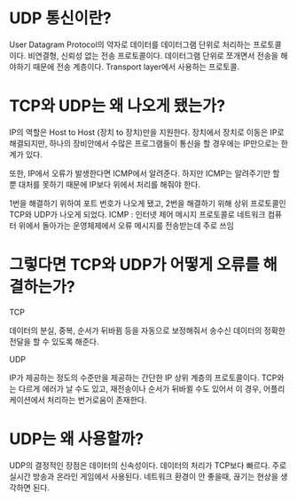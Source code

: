 # UDP 통신이란?
User Datagram Protocol의 약자로 데이터를 데이터그램 단위로 처리하는 프로토콜이다.
비연결형, 신뢰성 없는 전송 프로토콜이다.
데이터그램 단위로 쪼개면서 전송을 해야하기 때문에 전송 계층이다.
Transport layer에서 사용하는 프로토콜.

# TCP와 UDP는 왜 나오게 됐는가?
IP의 역할은 Host to Host (장치 to 장치)만을 지원한다. 장치에서 장치로 이동은 IP로 해결되지만, 하나의 장비안에서 수많은 프로그램들이 통신을 할 경우에는 IP만으로는 한계가 있다.

또한, IP에서 오류가 발생한다면 ICMP에서 알려준다. 하지만 ICMP는 알려주기만 할 뿐 대처를 못하기 때문에 IP보다 위에서 처리를 해줘야 한다.

1번을 해결하기 위하여 포트 번호가 나오게 됐고, 2번을 해결하기 위해 상위 프로토콜인 TCP와 UDP가 나오게 되었다.
ICMP : 인터넷 제어 메시지 프로토콜로 네트워크 컴퓨터 위에서 돌아가는 운영체제에서 오류 메시지를 전송받는데 주로 쓰임


# 그렇다면 TCP와 UDP가 어떻게 오류를 해결하는가?
TCP

데이터의 분실, 중복, 순서가 뒤바뀜 등을 자동으로 보정해줘서 송수신 데이터의 정확한 전달을 할 수 있도록 해준다.

UDP

IP가 제공하는 정도의 수준만을 제공하는 간단한 IP 상위 계층의 프로토콜이다. TCP와는 다르게 에러가 날 수도 있고, 재전송이나 순서가 뒤바뀔 수도 있어서 이 경우, 어플리케이션에서 처리하는 번거로움이 존재한다.


# UDP는 왜 사용할까?
UDP의 결정적인 장점은 데이터의 신속성이다. 데이터의 처리가 TCP보다 빠르다.
주로 실시간 방송과 온라인 게임에서 사용된다. 네트워크 환경이 안 좋을때, 끊기는 현상을 생각하면 된다.
